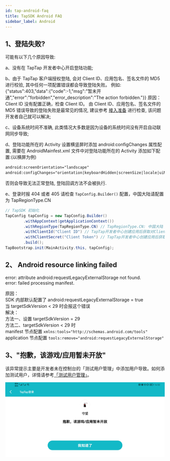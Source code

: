 ```yaml
---
id: tap-android-faq
title: TapSDK Android FAQ
sidebar_label: Android
---
```


## 1、登陆失败?
可能有以下几个原因导致: 

a、没有在 TapTap 开发者中心开启登陆功能;

b、由于 TapTap 客户端授权登陆, 会对 Client ID、应用包名、签名文件的 MD5 进行校验, 其中任何一项配置错误都会导致登陆失败。
例如:{"status":403,"data":{"code":-1,"msg":"暂未开通","error":"forbidden","error_description":"The action forbidden."}}
原因：Client ID 没有配置正确，检查 Client ID。 由 Client ID、应用包名、签名文件的 MD5 错误导致的登陆失败是最常见的情况, 建议参考 [接入准备](/sdk/pro-in)  进行检查, 该问题开发者自己就可以解决;

c、设备系统时间不准确, 此类情况大多数是因为设备的系统时间没有开启自动联网同步导致;

d、登陆功能所在的 Activity 设置横竖屏时添加 android:configChanges 属性配置, 需要在 AndroidMainfest.xml 文件中对登陆功能所在的 Activity 添加如下配置:(以横屏为例)
```xml
android:screenOrientation="landscape"
android:configChanges="orientation|keyboardHidden|screenSize|locale|uiMode|screenLayout"
```
否则会导致无法正常登陆, 登陆回调方法不会被执行.

e、登录时报 404 或者 405 
请检查 `TapConfig.Builder()` 配置，中国大陆请配置为 TapRegionType.CN
```java
// TapSDK 初始化
TapConfig tapConfig = new TapConfig.Builder()
        .withAppContext(getApplicationContext())
        .withRegionType(TapRegionType.CN) // TapRegionType.CN: 中国大陆  TapRegionType.IO: 国际
        .withClientId("Client ID") // TapTap开发者中心创建应用后获取对Client ID
        .withClientSecret("Client Token") // TapTap开发者中心创建应用后获取对Client Token
        .build();
TapBootstrap.init(MainActivity.this, tapConfig);
```


## 2、 Android resource linking failed
error: attribute android:requestLegacyExternalStorage not found.  
error: failed processing manifest.

原因：  
SDK 内部默认配置了 android:requestLegacyExternalStorage = true  
当 targetSdkVersion < 29 时会报这个错误  
解决：  
方法一、设置 targetSdkVersion = 29  
方法二、targetSdkVersion < 29 时  
manifest 节点配置 `xmlns:tools="http://schemas.android.com/tools"`  
application 节点配置 `tools:remove="android:requestLegacyExternalStorage"`

## 3、"抱歉，该游戏/应用暂未开放"

该异常提示主要是开发者未在控制台的「测试用户管理」中添加用户导致。如何添加测试用户，详情请参考[「测试用户管理」](https://developer.taptap.com/v2-doc/sdk/pro-in#%E4%B8%89%E3%80%81%E6%B5%8B%E8%AF%95%E7%94%A8%E6%88%B7%E7%AE%A1%E7%90%86)。

![](/img/tap_android_test.png)